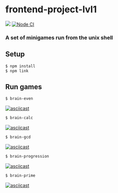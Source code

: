 # frontend-project-lvl1

<a href="https://codeclimate.com/github/codeclimate/codeclimate/maintainability"><img src="https://api.codeclimate.com/v1/badges/a99a88d28ad37a79dbf6/maintainability" /></a>
[![Node CI](https://github.com/Mirgord/frontend-project-lvl1/workflows/Node%20CI/badge.svg)](https://github.com/Mirgord/frontend-project-lvl1/actions)

### A set of minigames run from the unix shell

## Setup

```sh
$ npm install
$ npm link
```

## Run games

```sh
$ brain-even
```
[![asciicast](https://asciinema.org/a/dEQK6PeAUZykbYHZDRXbeIFqd.svg)](https://asciinema.org/a/dEQK6PeAUZykbYHZDRXbeIFqd)

```sh
$ brain-calc
```

[![asciicast](https://asciinema.org/a/348353.svg)](https://asciinema.org/a/348353)

```sh
$ brain-gcd
```

[![asciicast](https://asciinema.org/a/348652.svg)](https://asciinema.org/a/348652)

```sh
$ brain-progression
```

[![asciicast](https://asciinema.org/a/348953.svg)](https://asciinema.org/a/348953)

```sh
$ brain-prime
```
[![asciicast](https://asciinema.org/a/348971.svg)](https://asciinema.org/a/348971)
